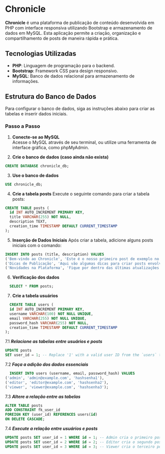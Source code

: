 # Chronicle

**Chronicle** é uma plataforma de publicação de conteúdo desenvolvida em PHP com interface responsiva utilizando Bootstrap e armazenamento de dados em MySQL. Esta aplicação permite a criação, organização e compartilhamento de posts de maneira rápida e prática.

## Tecnologias Utilizadas
- **PHP**: Linguagem de programação para o backend.
- **Bootstrap**: Framework CSS para design responsivo.
- **MySQL**: Banco de dados relacional para armazenamento de informações.

## Estrutura do Banco de Dados

Para configurar o banco de dados, siga as instruções abaixo para criar as tabelas e inserir dados iniciais.

### Passo a Passo

1. **Conecte-se ao MySQL**  
   Acesse o MySQL através de seu terminal, ou utilize uma ferramenta de interface gráfica, como phpMyAdmin.

2. **Crie o banco de dados (caso ainda não exista)**  
```sql 
CREATE DATABASE chronicle_db;
```
3. **Use o banco de dados**
```sql 
USE chronicle_db;
```
4. **Crie a tabela posts**
   Execute o seguinte comando para criar a tabela posts:
  ```sql    
CREATE TABLE posts (
    id INT AUTO_INCREMENT PRIMARY KEY,
    title VARCHAR(255) NOT NULL,
    description TEXT,
    creation_time TIMESTAMP DEFAULT CURRENT_TIMESTAMP
);
```
5. **Inserção de Dados Iniciais**
  Após criar a tabela, adicione alguns posts iniciais com o comando:

  ```sql 
INSERT INTO posts (title, description) VALUES 
('Bem-vindo ao Chronicle', 'Este é o nosso primeiro post de exemplo no Chronicle. Esperamos que você goste da experiência!'),
('Dicas de Publicação', 'Aqui vão algumas dicas para criar posts envolventes e atrativos.'),
('Novidades na Plataforma', 'Fique por dentro das últimas atualizações e novidades do Chronicle.');
```

6. **Verificação dos dados**
  ```sql 
    SELECT * FROM posts;
```

7. **Crie a tabela usuários**

  ```sql 
    CREATE TABLE users (
    id INT AUTO_INCREMENT PRIMARY KEY,
    username VARCHAR(100) NOT NULL UNIQUE,
    email VARCHAR(255) NOT NULL UNIQUE,
    password_hash VARCHAR(255) NOT NULL,
    creation_time TIMESTAMP DEFAULT CURRENT_TIMESTAMP
);
```
  
7.1 ***Relacione as tabelas entre usuários e posts***

  ```sql 
UPDATE posts 
SET user_id = 1; -- Replace '1' with a valid user ID from the `users` table

```
7.2 ***Faça a adição dos dados essenciais***

```sql
  INSERT INTO users (username, email, password_hash) VALUES 
('admin', 'admin@example.com', 'hashsenha1'),
('editor', 'editor@example.com', 'hashsenha2'),
('viewer', 'viewer@example.com', 'hashsenha3');
```

7.3 ***Altere a relação entre as tabelas***
```sql
ALTER TABLE posts 
ADD CONSTRAINT fk_user_id 
FOREIGN KEY (user_id) REFERENCES users(id) 
ON DELETE CASCADE;
```

7.4 ***Execute a relação entre usuários e posts***

```sql
UPDATE posts SET user_id = 1 WHERE id = 1; -- Admin cria o primeiro post
UPDATE posts SET user_id = 2 WHERE id = 2; -- Editor cria o segundo post
UPDATE posts SET user_id = 3 WHERE id = 3; -- Viewer cria o terceiro post
```

